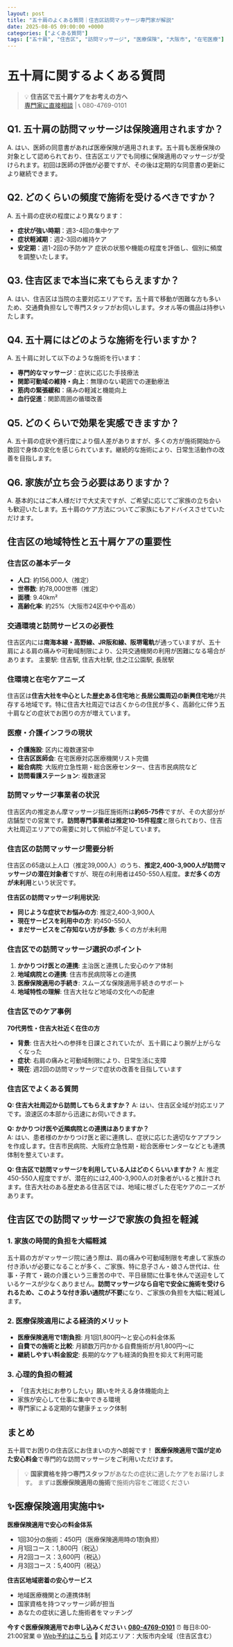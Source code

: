 ```yaml
---
layout: post
title: "五十肩のよくある質問｜住吉区訪問マッサージ専門家が解説"
date: 2025-08-05 09:00:00 +0000
categories: ["よくある質問"]
tags: ["五十肩", "住吉区", "訪問マッサージ", "医療保険", "大阪市", "在宅医療"]
---
```



# 五十肩に関するよくある質問

> 💡 **住吉区で五十肩ケアをお考えの方へ**  
> [専門家に直接相談](https://peraichi.com/landing_pages/view/himawari-massage/) | 📞 080-4769-0101

## Q1. 五十肩の訪問マッサージは保険適用されますか？
A. はい、医師の同意書があれば医療保険が適用されます。五十肩も医療保険の対象として認められており、住吉区エリアでも同様に保険適用のマッサージが受けられます。初回は医師の評価が必要ですが、その後は定期的な同意書の更新により継続できます。

## Q2. どのくらいの頻度で施術を受けるべきですか？
A. 五十肩の症状の程度により異なります：
- **症状が強い時期**：週3-4回の集中ケア
- **症状軽減期**：週2-3回の維持ケア
- **安定期**：週1-2回の予防ケア
症状の状態や機能の程度を評価し、個別に頻度を調整いたします。

## Q3. 住吉区まで本当に来てもらえますか？
A. はい、住吉区は当院の主要対応エリアです。五十肩で移動が困難な方も多いため、交通費負担なしで専門スタッフがお伺いします。タオル等の備品は持参いたします。

## Q4. 五十肩にはどのような施術を行いますか？
A. 五十肩に対して以下のような施術を行います：
- **専門的なマッサージ**：症状に応じた手技療法
- **関節可動域の維持・向上**：無理のない範囲での運動療法
- **筋肉の緊張緩和**：痛みの軽減と機能向上
- **血行促進**：関節周囲の循環改善

## Q5. どのくらいで効果を実感できますか？
A. 五十肩の症状や進行度により個人差がありますが、多くの方が施術開始から数回で身体の変化を感じられています。継続的な施術により、日常生活動作の改善を目指します。

## Q6. 家族が立ち会う必要はありますか？
A. 基本的にはご本人様だけで大丈夫ですが、ご希望に応じてご家族の立ち会いも歓迎いたします。五十肩のケア方法についてご家族にもアドバイスさせていただけます。

## 住吉区の地域特性と五十肩ケアの重要性

### 住吉区の基本データ
- **人口**: 約156,000人（推定）
- **世帯数**: 約78,000世帯（推定）
- **面積**: 9.40km²
- **高齢化率**: 約25%（大阪市24区中やや高め）

### 交通環境と訪問サービスの必要性
住吉区内には**南海本線・高野線、JR阪和線、阪堺電軌**が通っていますが、五十肩による肩の痛みや可動域制限により、公共交通機関の利用が困難になる場合があります。
主要駅: 住吉駅, 住吉大社駅, 住之江公園駅, 長居駅

### 住環境と在宅ケアニーズ
住吉区は**住吉大社を中心とした歴史ある住宅地**と**長居公園周辺の新興住宅地**が共存する地域です。特に住吉大社周辺では古くからの住民が多く、高齢化に伴う五十肩などの症状でお困りの方が増えています。

### 医療・介護インフラの現状
- **介護施設**: 区内に複数運営中
- **住吉区医師会**: 在宅医療対応医療機関リスト完備
- **総合病院**: 大阪府立急性期・総合医療センター、住吉市民病院など
- **訪問看護ステーション**: 複数運営

### 訪問マッサージ事業者の状況
住吉区内の推定あん摩マッサージ指圧施術所は**約65-75件**ですが、その大部分が店舗型での営業です。**訪問専門事業者は推定10-15件程度**と限られており、住吉大社周辺エリアでの需要に対して供給が不足しています。

### 住吉区の訪問マッサージ需要分析
住吉区の65歳以上人口（推定39,000人）のうち、**推定2,400-3,900人が訪問マッサージの潜在対象者**ですが、現在の利用者は450-550人程度。**まだ多くの方が未利用**という状況です。

**住吉区の訪問マッサージ利用状況:**
- **同じような症状でお悩みの方**: 推定2,400-3,900人
- **現在サービスを利用中の方**: 約450-550人  
- **まだサービスをご存知ない方が多数**: 多くの方が未利用

### 住吉区での訪問マッサージ選択のポイント
1. **かかりつけ医との連携**: 主治医と連携した安心のケア体制
2. **地域病院との連携**: 住吉市民病院等との連携
3. **医療保険適用の手続き**: スムーズな保険適用手続きのサポート
4. **地域特性の理解**: 住吉大社など地域の文化への配慮

### 住吉区でのケア事例
**70代男性・住吉大社近く在住の方**
- **背景**: 住吉大社への参拝を日課とされていたが、五十肩により腕が上がらなくなった
- **症状**: 右肩の痛みと可動域制限により、日常生活に支障
- **現在**: 週2回の訪問マッサージで症状の改善を目指しています

### 住吉区でよくある質問
**Q: 住吉大社周辺から訪問してもらえますか？**
A: はい、住吉区全域が対応エリアです。浪速区の本部から迅速にお伺いできます。

**Q: かかりつけ医や近隣病院との連携はありますか？**  
A: はい、患者様のかかりつけ医と密に連携し、症状に応じた適切なケアプランを作成します。住吉市民病院、大阪府立急性期・総合医療センターなどとも連携体制を整えています。

**Q: 住吉区で訪問マッサージを利用している人はどのくらいいますか？**
A: 推定450-550人程度ですが、潜在的には2,400-3,900人の対象者がいると推計されます。住吉大社のある歴史ある住吉区では、地域に根ざした在宅ケアのニーズがあります。

## 住吉区での訪問マッサージで家族の負担を軽減

### 1. 家族の時間的負担を大幅軽減
五十肩の方がマッサージ院に通う際は、肩の痛みや可動域制限を考慮して家族の付き添いが必要になることが多く、ご家族、特に息子さん・娘さん世代は、仕事・子育て・親の介護という三重苦の中で、平日昼間に仕事を休んで送迎をしているケースが少なくありません。**訪問マッサージなら自宅で安全に施術を受けられるため、このような付き添い通院が不要**になり、ご家族の負担を大幅に軽減します。

### 2. 医療保険適用による経済的メリット
- **医療保険適用で1割負担**: 月1回1,800円～と安心の料金体系
- **自費での施術と比較**: 月額数万円かかる自費施術が月1,800円～に
- **継続しやすい料金設定**: 長期的なケアも経済的負担を抑えて利用可能

### 3. 心理的負担の軽減
- 「住吉大社にお参りしたい」願いを叶える身体機能向上
- 家族が安心して仕事に集中できる環境
- 専門家による定期的な健康チェック体制

## まとめ
五十肩でお困りの住吉区にお住まいの方へ朗報です！
**医療保険適用で国が定めた安心料金**で専門的な訪問マッサージをご利用いただけます。

> 💡 **国家資格を持つ専門スタッフ**があなたの症状に適したケアをお届けします。
> まずは**医療保険適用の施術**で施術内容をご確認ください

## ✨医療保険適用実施中✨

**医療保険適用で安心の料金体系**
- 1回30分の施術：450円（医療保険適用時の1割負担）
- 月1回コース：1,800円（税込）
- 月2回コース：3,600円（税込）
- 月3回コース：5,400円（税込）

**住吉区地域密着の安心サービス**
- 地域医療機関との連携体制
- 国家資格を持つマッサージ師が担当
- あなたの症状に適した施術者をマッチング

**今すぐ医療保険適用でお申し込みください**
📞 **[080-4769-0101](tel:080-4769-0101)**
⏰ 毎日8:00-21:00営業
🌐 [Web予約はこちら](https://peraichi.com/landing_pages/view/himawari-massage/)
📍 対応エリア：大阪市内全域（住吉区含む）